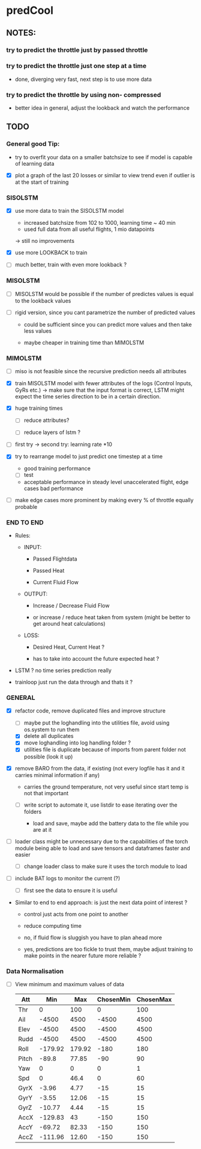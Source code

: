 # predCool

## NOTES:

### try to predict the throttle just by passed throttle

### try to predict the throttle just one step at a time

- done, diverging very fast, next step is to use more data

### try to predict the throttle by using non- compressed

- better idea in general, adjust the lookback and watch the performance

## TODO

### General good Tip:

- try to overfit your data on a smaller batchsize to see if model is capable of learning data

- [x] plot a graph of the last 20 losses or similar to view trend even if outlier is at the start of training

### SISOLSTM

- [x] use more data to train the SISOLSTM model
  
  - increased batchsize from 102 to 1000, learning time ~ 40 min
  - used full data from all useful flights, 1 mio datapoints
  
  -> still no improvements

- [x] use more LOOKBACK to train

- [ ] much better, train with even more lookback ?

### MISOLSTM

- [ ] MISOLSTM would be possible if the number of predictes values is equal to the lookback values

- [ ] rigid version, since you cant parametrize the number of predicted values
  
  - could be sufficient since you can predict more values and then take less values
  
  - maybe cheaper in training time than MIMOLSTM

### MIMOLSTM

- [ ] miso is not feasible since the recursive prediction needs all attributes

- [x] train MISOLSTM model with fewer attributes of the logs (Control Inputs, GyRs etc.) -> make sure that the input format is correct, LSTM might expect the time series direction to be in a certain direction.

- [x] huge training times
  
  - [ ] reduce attributes?
  
  - [ ] reduce layers of lstm ?

- [ ] first try -> second try: learning rate *10

- [x] try to rearrange model to just predict one timestep at a time
  
  - good training performance
  
  - [ ] test
  
  - acceptable performance in steady level unaccelerated flight, edge cases bad performance

- [ ] make edge cases more prominent by making every % of throttle equally probable

### END TO END

- Rules:
  
  - INPUT:
    
    - Passed Flightdata
    
    - Passed Heat
    
    - Current Fluid Flow
  
  - OUTPUT:
    
    - Increase / Decrease Fluid Flow
    
    - or increase / reduce heat taken from system (might be better to get around heat calculations)
  
  - LOSS:
    
    - Desired Heat, Current Heat ?
    
    - has to take into account the future expected heat ?

- LSTM ? no time series prediction really

- trainloop just run the data through and thats it ?

### GENERAL

- [x] refactor code, remove duplicated files and improve structure
  
  - [ ] maybe put the loghandling into the utilities file, avoid using os.system to run them
  - [x] delete all duplicates
  - [x] move loghandling into log handling folder ?
  - [x] utilities file is duplicate because of imports from parent folder not possible (look it up)

- [x] remove BARO from the data, if existing (not every logfile has it and it carries minimal information if any) 
  
  - carries the ground temperature, not very useful since start temp is not that important
  
  - [ ] write script to automate it, use listdir to ease iterating over the folders
    
    - load and save, maybe add the battery data to the file while you are at it

- [ ] loader class might be unnecessary due to the capabilities of the torch module being able to load and save tensors and dataframes faster and easier
  
  - [ ] change loader class to make sure it uses the torch module to load

- [ ] include BAT logs to monitor the current (?)
  
  - [ ] first see the data to ensure it is useful

- Similar to end to end approach: is just the next data point of interest ?
  
  - control just acts from one point to another
  
  - reduce computing time
  
  - no, if fluid flow is sluggish you have to plan ahead more
  
  - yes, predictions are too fickle to trust them, maybe adjust training to make points in the nearer future more reliable ?

### Data Normalisation

- [ ] View minimum and maximum values of data
  
  | Att   | Min     | Max    | ChosenMin | ChosenMax |
  | ----- | ------- | ------ | --------- | --------- |
  | Thr   | 0       | 100    | 0         | 100       |
  | Ail   | -4500   | 4500   | -4500     | 4500      |
  | Elev  | -4500   | 4500   | -4500     | 4500      |
  | Rudd  | -4500   | 4500   | -4500     | 4500      |
  | Roll  | -179.92 | 179.92 | -180      | 180       |
  | Pitch | -89.8   | 77.85  | -90       | 90        |
  | Yaw   | 0       | 0      | 0         | 1         |
  | Spd   | 0       | 46.4   | 0         | 60        |
  | GyrX  | -3.96   | 4.77   | -15       | 15        |
  | GyrY  | -3.55   | 12.06  | -15       | 15        |
  | GyrZ  | -10.77  | 4.44   | -15       | 15        |
  | AccX  | -129.83 | 43     | -150      | 150       |
  | AccY  | -69.72  | 82.33  | -150      | 150       |
  | AccZ  | -111.96 | 12.60  | -150      | 150       |
